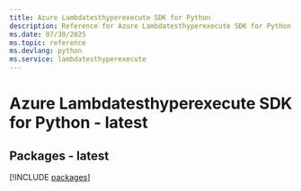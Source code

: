 ```yaml
---
title: Azure Lambdatesthyperexecute SDK for Python
description: Reference for Azure Lambdatesthyperexecute SDK for Python
ms.date: 07/30/2025
ms.topic: reference
ms.devlang: python
ms.service: lambdatesthyperexecute
---
```

# Azure Lambdatesthyperexecute SDK for Python - latest
## Packages - latest
[!INCLUDE [packages](lambdatesthyperexecute-index.md)]